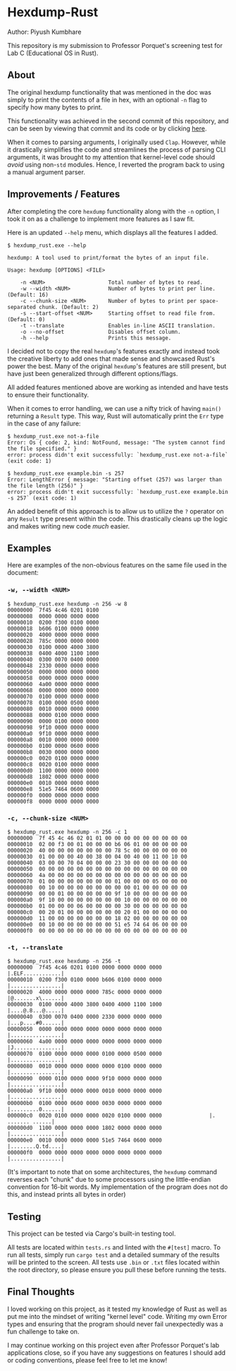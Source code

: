 # Hexdump-Rust

Author: Piyush Kumbhare

This repository is my submission to Professor Porquet's screening test for Lab C (Educational OS in Rust). 

## About


The original hexdump functionality that was mentioned in the doc was simply to print the contents of a file in hex, with an optional `-n` flag to specify how many bytes to print. 

This functionality was achieved in the second commit of this repository, and can be seen by viewing that commit and its code or by clicking [here](https://github.com/piyushkumbhare/hexdump-rust/blob/9903da2fa5de0be99ad01463a7b11051df953f9f/src/main.rs).

When it comes to parsing arguments, I originally used `Clap`. However, while it drastically simplifies the code and streamlines the process of parsing CLI arguments, it was brought to my attention that kernel-level code should *avoid* using non-`std` modules. Hence, I reverted the program back to using a manual argument parser.

## Improvements / Features

After completing the core `hexdump` functionality along with the `-n` option, I took it on as a challenge to implement more features as I saw fit. 

Here is an updated `--help` menu, which displays all the features I added.

```
$ hexdump_rust.exe --help

hexdump: A tool used to print/format the bytes of an input file.

Usage: hexdump [OPTIONS] <FILE>

    -n <NUM>                    Total number of bytes to read.
    -w --width <NUM>            Number of bytes to print per line. (Default: 16)
    -c --chunk-size <NUM>       Number of bytes to print per space-separated chunk. (Default: 2)
    -s --start-offset <NUM>     Starting offset to read file from. (Default: 0)
    -t --translate              Enables in-line ASCII translation.
    -o --no-offset              Disables offset column.
    -h --help                   Prints this message.
```

I decided not to copy the real `hexdump`'s features exactly and instead took the creative liberty to add ones that made sense and showcased Rust's power the best. Many of the original `hexdump`'s features are still present, but have just been generalized through different options/flags.

All added features mentioned above are working as intended and have tests to ensure their functionality.

When it comes to error handling, we can use a nifty trick of having `main()` returning a `Result` type. This way, Rust will automatically print the `Err` type in the case of any failure:
```
$ hexdump_rust.exe not-a-file
Error: Os { code: 2, kind: NotFound, message: "The system cannot find the file specified." }
error: process didn't exit successfully: `hexdump_rust.exe not-a-file` (exit code: 1)
```

```
$ hexdump_rust.exe example.bin -s 257
Error: LengthError { message: "Starting offset (257) was larger than the file length (256)" }   
error: process didn't exit successfully: `hexdump_rust.exe example.bin -s 257` (exit code: 1)
```

An added benefit of this approach is to allow us to utilize the `?` operator on any `Result` type present within the code. This drastically cleans up the logic and makes writing new code *much* easier.

## Examples

Here are examples of the non-obvious features on the same file used in the document:

### `-w, --width <NUM>`
```
$ hexdump_rust.exe hexdump -n 256 -w 8
00000000  7f45 4c46 0201 0100 
00000008  0000 0000 0000 0000
00000010  0200 f300 0100 0000
00000018  b606 0100 0000 0000
00000020  4000 0000 0000 0000
00000028  785c 0000 0000 0000
00000030  0100 0000 4000 3800
00000038  0400 4000 1100 1000
00000040  0300 0070 0400 0000
00000048  2330 0000 0000 0000
00000050  0000 0000 0000 0000
00000058  0000 0000 0000 0000
00000060  4a00 0000 0000 0000
00000068  0000 0000 0000 0000
00000070  0100 0000 0000 0000
00000078  0100 0000 0500 0000
00000080  0010 0000 0000 0000
00000088  0000 0100 0000 0000
00000090  0000 0100 0000 0000
00000098  9f10 0000 0000 0000
000000a0  9f10 0000 0000 0000
000000a8  0010 0000 0000 0000
000000b0  0100 0000 0600 0000
000000b8  0030 0000 0000 0000
000000c0  0020 0100 0000 0000
000000c8  0020 0100 0000 0000
000000d0  1100 0000 0000 0000
000000d8  1802 0000 0000 0000
000000e0  0010 0000 0000 0000
000000e8  51e5 7464 0600 0000
000000f0  0000 0000 0000 0000
000000f8  0000 0000 0000 0000
```

### `-c, --chunk-size <NUM>`
```
$ hexdump_rust.exe hexdump -n 256 -c 1
00000000  7f 45 4c 46 02 01 01 00 00 00 00 00 00 00 00 00 
00000010  02 00 f3 00 01 00 00 00 b6 06 01 00 00 00 00 00
00000020  40 00 00 00 00 00 00 00 78 5c 00 00 00 00 00 00
00000030  01 00 00 00 40 00 38 00 04 00 40 00 11 00 10 00
00000040  03 00 00 70 04 00 00 00 23 30 00 00 00 00 00 00
00000050  00 00 00 00 00 00 00 00 00 00 00 00 00 00 00 00
00000060  4a 00 00 00 00 00 00 00 00 00 00 00 00 00 00 00
00000070  01 00 00 00 00 00 00 00 01 00 00 00 05 00 00 00
00000080  00 10 00 00 00 00 00 00 00 00 01 00 00 00 00 00
00000090  00 00 01 00 00 00 00 00 9f 10 00 00 00 00 00 00
000000a0  9f 10 00 00 00 00 00 00 00 10 00 00 00 00 00 00
000000b0  01 00 00 00 06 00 00 00 00 30 00 00 00 00 00 00
000000c0  00 20 01 00 00 00 00 00 00 20 01 00 00 00 00 00
000000d0  11 00 00 00 00 00 00 00 18 02 00 00 00 00 00 00
000000e0  00 10 00 00 00 00 00 00 51 e5 74 64 06 00 00 00
000000f0  00 00 00 00 00 00 00 00 00 00 00 00 00 00 00 00
```

### `-t, --translate`
```
$ hexdump_rust.exe hexdump -n 256 -t
00000000  7f45 4c46 0201 0100 0000 0000 0000 0000               |.ELF............|     
00000010  0200 f300 0100 0000 b606 0100 0000 0000               |................|     
00000020  4000 0000 0000 0000 785c 0000 0000 0000               |@.......x\......|     
00000030  0100 0000 4000 3800 0400 4000 1100 1000               |....@.8...@.....|     
00000040  0300 0070 0400 0000 2330 0000 0000 0000               |...p....#0......|     
00000050  0000 0000 0000 0000 0000 0000 0000 0000               |................|     
00000060  4a00 0000 0000 0000 0000 0000 0000 0000               |J...............|     
00000070  0100 0000 0000 0000 0100 0000 0500 0000               |................|     
00000080  0010 0000 0000 0000 0000 0100 0000 0000               |................|     
00000090  0000 0100 0000 0000 9f10 0000 0000 0000               |................|     
000000a0  9f10 0000 0000 0000 0010 0000 0000 0000               |................|     
000000b0  0100 0000 0600 0000 0030 0000 0000 0000               |.........0......|     
000000c0  0020 0100 0000 0000 0020 0100 0000 0000               |. ....... ......|     
000000d0  1100 0000 0000 0000 1802 0000 0000 0000               |................|     
000000e0  0010 0000 0000 0000 51e5 7464 0600 0000               |........Q.td....|     
000000f0  0000 0000 0000 0000 0000 0000 0000 0000               |................|
```

(It's important to note that on some architectures, the `hexdump` command reverses each "chunk" due to some processors using the little-endian convention for 16-bit words. My implementation of the program does not do this, and instead prints all bytes in order)

## Testing

This project can be tested via Cargo's built-in testing tool.

All tests are located within `tests.rs` and linted with the `#[test]` macro. To run all tests, simply run `cargo test` and a detailed summary of the results will be printed to the screen. All tests use `.bin` or `.txt` files located within the root directory, so please ensure you pull these before running the tests.

## Final Thoughts

I loved working on this project, as it tested my knowledge of Rust as well as put me into the mindset of writing "kernel level" code. Writing my own Error types and ensuring that the program should never fail unexpectedly was a fun challenge to take on.

I may continue working on this project even after Professor Porquet's lab applications close, so if you have any suggestions on features I should add or coding conventions, please feel free to let me know!
